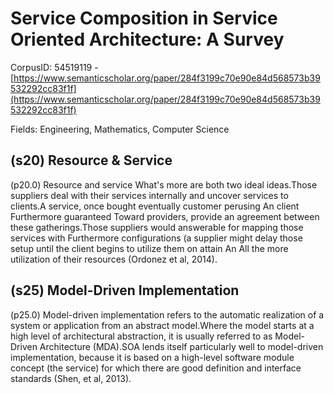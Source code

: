 # Service Composition in Service Oriented Architecture: A Survey

CorpusID: 54519119 - [https://www.semanticscholar.org/paper/284f3199c70e90e84d568573b39532292cc83f1f](https://www.semanticscholar.org/paper/284f3199c70e90e84d568573b39532292cc83f1f)

Fields: Engineering, Mathematics, Computer Science

## (s20) Resource & Service
(p20.0) Resource and service What's more are both two ideal ideas.Those suppliers deal with their services internally and uncover services to clients.A service, once bought eventually customer perusing An client Furthermore guaranteed Toward providers, provide an agreement between these gatherings.Those suppliers would answerable for mapping those services with Furthermore configurations (a supplier might delay those setup until the client begins to utilize them on attain An All the more utilization of their resources (Ordonez et al, 2014).
## (s25) Model-Driven Implementation
(p25.0) Model-driven implementation refers to the automatic realization of a system or application from an abstract model.Where the model starts at a high level of architectural abstraction, it is usually referred to as Model-Driven Architecture (MDA).SOA lends itself particularly well to model-driven implementation, because it is based on a high-level software module concept (the service) for which there are good definition and interface standards (Shen, et al, 2013).
